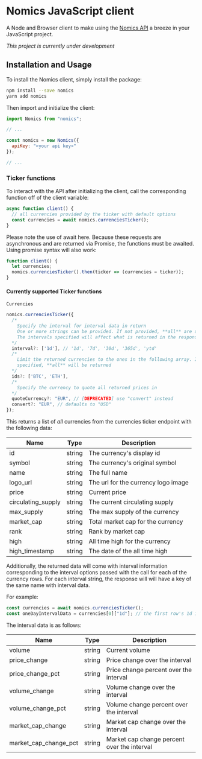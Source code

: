 # Nomics JavaScript client

A Node and Browser client to make using the [Nomics API](https://api.nomics.com) a breeze in your JavaScript project.

_This project is currently under development_

## Installation and Usage

To install the Nomics client, simply install the package:

```sh
npm install --save nomics
yarn add nomics
```

Then import and initialize the client:

```javascript
import Nomics from "nomics";

// ...

const nomics = new Nomics({
  apiKey: "<your api key>"
});

// ...
```

### Ticker functions

To interact with the API after initializing the client, call the corresponding function off of the client variable:

```javascript
async function client() {
  // all currencies provided by the ticker with default options
  const currencies = await nomics.currenciesTicker();
}
```

Please note the use of await here. Because these requests are asynchronous and are returned via Promise, the functions must be awaited. Using promise syntax will also work:

```javascript
function client() {
  let currencies;
  nomics.currenciesTicker().then(ticker => (currencies = ticker));
}
```

#### Currently supported Ticker functions

`Currencies`

```javascript
nomics.currenciesTicker({
  /*
    Specify the interval for interval data in return
    One or more strings can be provided. If not provided, **all** are used.
    The intervals specified will affect what is returned in the response (see below)
  */
  interval?: ['1d'], // '1d', '7d', '30d', '365d', 'ytd'
  /*
    Limit the returned currencies to the ones in the following array. If not
    specified, **all** will be returned
  */
  ids?: ['BTC', 'ETH'],
  /*
    Specify the currency to quote all returned prices in
  */
  quoteCurrency?: "EUR", // [DEPRECATED] use "convert" instead
  convert?: "EUR", // defaults to "USD"
});
```

This returns a list of _all_ currencies from the currencies ticker endpoint with the following data:

| Name               | Type   | Description                         |
| ------------------ | ------ | ----------------------------------- |
| id                 | string | The currency's display id           |
| symbol             | string | The currency's original symbol      |
| name               | string | The full name                       |
| logo_url           | string | The url for the currency logo image |
| price              | string | Current price                       |
| circulating_supply | string | The current circulating supply      |
| max_supply         | string | The max supply of the currency      |
| market_cap         | string | Total market cap for the currency   |
| rank               | string | Rank by market cap                  |
| high               | string | All time high for the currency      |
| high_timestamp     | string | The date of the all time high       |

Additionally, the returned data will come with interval information corresponding to the interval options passed with the call for each of the currency rows. For each interval string, the response will will have a key of the same name with interval data.

For example:

```javascript
const currencies = await nomics.currenciesTicker();
const oneDayIntervalData = currencies[0]["1d"]; // the first row's 1d interval
```

The interval data is as follows:

| Name                  | Type   | Description                                 |
| --------------------- | ------ | ------------------------------------------- |
| volume                | string | Current volume                              |
| price_change          | string | Price change over the interval              |
| price_change_pct      | string | Price change percent over the interval      |
| volume_change         | string | Volume change over the interval             |
| volume_change_pct     | string | Volume change percent over the interval     |
| market_cap_change     | string | Market cap change over the interval         |
| market_cap_change_pct | string | Market cap change percent over the interval |
